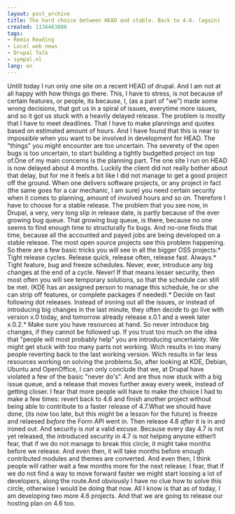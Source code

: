```yaml
---
layout: post_archive
title: The hard choice between HEAD and stable. Back to 4.6. (again)
created: 1136463086
tags:
- Remix Reading
- Local web news
- Drupal Talk
- sympal.nl
lang: en
---
```

Untill today I run only one site on a recent HEAD of drupal. And I am not at all happy with how things go there. This, I have to stress, is not because of certain features, or people, its because, I, (as a part of "we") made some wrong decisions, that got us in a spiral of issues, everytime more issues, and so it got us stuck with a heavily delayed release. The problem is mostly that I have to meet deadlines. That I have to make plannings and quotes based on estimated amount of hours. And I have found that this is near to impossible when you want to be involved in development for HEAD. The "things" you might encounter are too uncertain. The severety of the open bugs is too uncertain, to start building a tightly budgetted project on top of.One of my main concerns is the planning part. The one site I run on HEAD is now delayed about 4 months. Luckily the client did not really bother about that delay, but for me it feels a bit like I did not manage to get a good project off the ground. When one delivers software projects, or any project in fact (the same goes for a car mechanic, I am sure) you need certain security when it comes to planning, amount of involved hours and so on. Therefore I have to choose for a stable release. The problem that you see now, in Drupal, a very, very long slip in release date, is partly because of the ever growing bug queue. That growing bug queue, is there, because no one seems to find enough time to structurally fix bugs. And no-one finds that time, because all the accounted and payed jobs are being developed on a stable release. The most open source projects see this problem happening. So there are a few basic tricks you will see in all the bigger OSS projects:* Tight release cycles. Release quick, release often, release fast. Always.* Tight feature, bug and freeze schedules. Never, ever, introduce any big changes at the end of a cycle. Never! If that means lesser security, then most often you will see temporary solutions, so that the schedule can still be met. (KDE has an assigned person to manage this schedule, he or she can strip off features, or complete packages if needed).* Decide on fast following dot releases. Instead of ironing out all the issues, or instead of introducing big changes in the last minute, they often decide to go live with version x.0 today, and tomorrow already release x.0.1 and a week later x.0.2.* Make sure you have resources at hand. So never introduce big changes, if they cannot be followed up. If you trust too much on the idea that "people will most probably help" you are introducing uncertainty. We might get stuck with too many parts not working. Wich results in too many people reverting back to the last working version. Wich results in far less resources working on solving the problems.So, after looking at KDE, Debian, Ubuntu and OpenOffice, I can only conclude that we, at Drupal have violated a few of the basic "never do's". And are thus now stuck with a big issue queue, and a release that moves further away every week, instead of getting closer. I fear that more people will have to make the choice I had to make a few times: revert back to 4.6 and finish another project without being able to contribute to a faster release of 4.7.What we should have done, (its now too late, but this might be a lesson for the future) is freeze and relaesed *before* the Form API went in. Then release 4.8 *after* it is in and ironed out. And security is *not* a valid excuse. Because every day 4.7 is not yet released, the introduced security in 4.7 is not helping anyone either!I fear, that if we do not manage to break this circle, it might take months before we release. And even then, it will take months before enough contributed modules and themes are converted. And even then, I think people will rather wait a few months more for the next release. I fear, that if we do not find a way to move forward faster we might start loosing a lot of developers, along the route.And obviously I have no clue how to solve this circle, otherwise I would be doing that now. All I know is that as of today, I am developing two more 4.6 projects. And that we are going to release our hosting plan on 4.6 too. 
